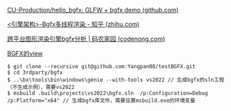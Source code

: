 ﻿[CU-Production/hello_bgfx: GLFW + bgfx demo (github.com)](https://github.com/CU-Production/hello_bgfx)

[<引擎架构>-Bgfx多线程渲染 - 知乎 (zhihu.com)](https://zhuanlan.zhihu.com/p/474396981)

[跨平台图形渲染引擎bgfx分析 | 码农家园 (codenong.com)](https://www.codenong.com/cs105888060/)

[BGFX的view](https://www.cnblogs.com/crazylights/p/13555816.html)

```shell
$ git clone --recursive git@github.com:Yangpan08/testBGFX.git
$ cd 3rdparty/bgfx
$ ..\bx\tools\bin\windows\genie --with-tools vs2022 // 生成bgfx的sln工程（不生成示例），需要vs2022
$ msbuild .build\projects\vs2022\bgfx.sln  /p:Configuration=Debug /p:Platform="x64" // 生成bgfx库文件，需要设置msbuild.exe的环境变量
```

